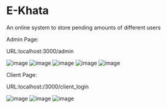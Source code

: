 # E-Khata
An online system to store pending amounts of different users

Admin Page:

URL:localhost:3000/admin

![image](https://user-images.githubusercontent.com/81957666/225540328-02f5c94f-013d-4b88-a7d7-b27e75d6b551.png)
![image](https://user-images.githubusercontent.com/81957666/225540378-acf43ab4-6b9a-4a6b-b401-edc7ffb6b340.png)
![image](https://user-images.githubusercontent.com/81957666/225540394-6695b8b1-dd05-4d2c-9fd0-ba46d4a0c721.png)
![image](https://user-images.githubusercontent.com/81957666/225540405-1e5ec3f5-540d-4eae-8474-482348815bdb.png)
![image](https://user-images.githubusercontent.com/81957666/225540428-b457e1b0-4c45-4f40-87e3-df6537138c13.png)

Client Page:

URL:localhost:/3000/client_login

![image](https://user-images.githubusercontent.com/81957666/225540465-f18f8068-60f8-4871-a63e-8c39bbf5faa4.png)
![image](https://user-images.githubusercontent.com/81957666/225540489-da259a2b-f9a7-4f14-8fc0-098559fea318.png)
![image](https://user-images.githubusercontent.com/81957666/225540513-f4b26642-63d0-4263-80e7-5ecf12567c5e.png)
